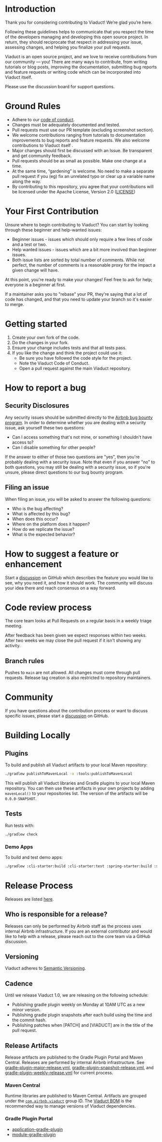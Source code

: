 # Introduction

Thank you for considering contributing to Viaduct! We’re glad you’re here.

Following these guidelines helps to communicate that you respect the time of the developers managing and developing this open source project. In return, they should reciprocate that respect in addressing your issue, assessing changes, and helping you finalize your pull requests.

Viaduct is an open source project, and we love to receive contributions from our community — you! There are many ways to contribute, from writing tutorials or blog posts, improving the documentation, submitting bug reports and feature requests or writing code which can be incorporated into Viaduct itself.

Please use the discussion board for support questions.

# Ground Rules

* Adhere to our [code of conduct](https://airbnb.io/codeofconduct).
* Changes must be adequately documented and tested.
* Pull requests must use our PR template (excluding screenshot section).
* We welcome contributions ranging from tutorials to documentation improvements to bug reports and feature requests. We also welcome contributions to Viaduct itself .
* Major changes should first be discussed with an Issue. Be transparent and get community feedback.
* Pull requests should be as small as possible. Make one change at a time.
* At the same time, “gardening” is welcome. No need to make a separate pull request if you (eg) fix an unrelated typo or clear up a variable name along the way.
* By contributing to this repository, you agree that your contributions will be licensed under the Apache License, Version 2.0 ([LICENSE](LICENSE))

# Your First Contribution

Unsure where to begin contributing to Viaduct? You can start by looking through these beginner and help-wanted issues:

* Beginner issues - issues which should only require a few lines of code and a test or two.
* Help wanted issues - issues which are a bit more involved than beginner issues.
* Both issue lists are sorted by total number of comments. While not perfect, the number of comments is a reasonable proxy for the impact a given change will have.

At this point, you're ready to make your changes! Feel free to ask for help; everyone is a beginner at first.

If a maintainer asks you to "rebase" your PR, they're saying that a lot of code has changed, and that you need to update your branch so it's easier to merge.

# Getting started

1. Create your own fork of the code.
2. Do the changes in your fork.
3. Ensure your change includes tests and that all tests pass.
4. If you like the change and think the project could use it:
    * Be sure you have followed the code style for the project.
    * Note the Viaduct Code of Conduct.
    * Open a pull request against the main Viaduct repository.

# How to report a bug
## Security Disclosures
Any security issues should be submitted directly to the [Airbnb bug bounty program](https://hackerone.com/airbnb). In order to determine whether you are dealing with a security issue, ask yourself these two questions:

* Can I access something that's not mine, or something I shouldn't have access to?
* Can I disable something for other people?

If the answer to either of those two questions are "yes", then you're probably dealing with a security issue. Note that even if you answer "no" to both questions, you may still be dealing with a security issue, so if you're unsure, please direct questions to our bug bounty program.

## Filing an issue

When filing an issue, you will be asked to answer the following questions:
* Who is the bug affecting?
* What is affected by this bug?
* When does this occur?
* Where on the platform does it happen?
* How do we replicate the issue?
* What is the expected behavior?

# How to suggest a feature or enhancement

Start a [discussion](https://github.com/airbnb/viaduct/discussions) on GitHub which describes the feature you would like to see, why you need it, and how it should work. The community will discuss your idea there and reach consensus on a way forward.

# Code review process

The core team looks at Pull Requests on a regular basis in a weekly triage meeting.

After feedback has been given we expect responses within two weeks. After two weeks we may close the pull request if it isn't showing any activity.

## Branch rules

Pushes to `main` are not allowed. All changes must come through pull requests. Release tag creation is also restricted to repository maintainers.

# Community

If you have questions about the contribution process or want to discuss specific issues, please start a [discussion](https://github.com/airbnb/viaduct/discussions) on GitHub.

# Building Locally

## Plugins

To build and publish all Viaduct artifacts to your local Maven repository:

```bash
./gradlew publishToMavenLocal -x :tools:publishToMavenLocal
```

This will publish all Viaduct libraries and Gradle plugins to your local Maven repository. You can then use these artifacts in your own projects by adding `mavenLocal()` to your repositories list. The version of the artifacts will be `0.0.0-SNAPSHOT`.

## Tests

Run tests with:

```bash
./gradlew check
```

### Demo Apps

To build and test demo apps:

```bash
./gradlew :cli-starter:build :cli-starter:test :spring-starter:build :spring-starter:test :starwars:build :starwars:test
```

# Release Process

Releases are listed [here](https://github.com/airbnb/viaduct/releases).

## Who is responsible for a release?

Releases can only be performed by Airbnb staff as the process uses internal Airbnb infrastructure. If you are an external contributor and would like to help with a release, please reach out to the core team via a GitHub discussion.

## Versioning

Viaduct adheres to [Semantic Versioning](https://semver.org/).

## Cadence

Until we release Viaduct 1.0, we are releasing on the following schedule:
* Publishing gradle plugin weekly on Monday at 10AM UTC as a new minor version.
* Publishing gradle plugin snapshots after each build using the time and the commit hash.
* Publishing patches when [PATCH] and [VIADUCT] are in the title of the pull request.

## Release Artifacts

Release artifacts are published to the Gradle Plugin Portal and Maven Central. Releases are performed by internal Airbnb infrastructure. See [gradle-plugin-major-release.yml](_infra/ci/jobs/gradle-plugin-major-release.yml), [gradle-plugin-snapshot-release.yml](_infra/ci/jobs/gradle-plugin-snapshot-publish.yml), and [gradle-plugin-weekly-release.yml](_infra/ci/jobs/gradle-plugin-weekly-release.yml) for current process.

### Maven Central

Runtime libraries are published to Maven Central. Artifacts are grouped under the [`com.airbnb.viaduct`](https://central.sonatype.com/namespace/com.airbnb.viaduct) group ID. The [Viaduct BOM](https://search.maven.org/artifact/com.airbnb.viaduct/bom) is the recommended way to manage versions of Viaduct dependencies.

### Gradle Plugin Portal

* [application-gradle-plugin](https://plugins.gradle.org/plugin/com.airbnb.viaduct.application-gradle-plugin)
* [module-gradle-plugin](https://plugins.gradle.org/plugin/com.airbnb.viaduct.module-gradle-plugin)
